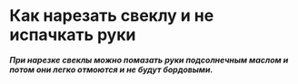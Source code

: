 # Как нарезать свеклу и не испачкать руки

_**При нарезке свеклы можно помазать руки подсолнечным маслом и потом они легко отмоются и не будут бордовыми.**_

